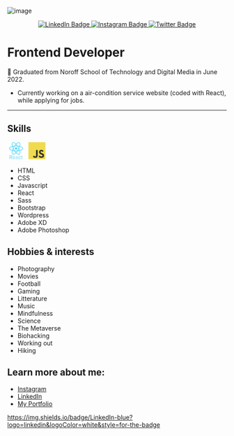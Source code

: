 
![image](https://res.cloudinary.com/dhd2paq70/image/upload/v1654779559/github-bg_umhjnd.jpg)

<div id="header" align="center">
  <div id="badges">
   <a href="https://www.linkedin.com/in/tommy-j-16b56678/">
     <img src="https://img.shields.io/badge/LinkedIn-blue?style=for-the-badge&logo=linkedin&logoColor=white" alt="LinkedIn Badge"/>
    </a>
    <a href="https://www.instagram.com/7oiden/">
      <img src="https://img.shields.io/badge/Instagram-black?style=for-the-badge&logo=instagram&logoColor=white" alt="Instagram Badge"/>
    </a>
    <a href="https://twitter.com/7oiden">
      <img src="https://img.shields.io/badge/Twitter-blue?style=for-the-badge&logo=twitter&logoColor=white" alt="Twitter Badge"/>
    </a>
  </div>
</div>

# Frontend Developer 

🏫 Graduated from Noroff School of Technology and Digital Media in June 2022.

- Currently working on a air-condition service website (coded with React), while applying for jobs.

<hr/>

## Skills
<img src="https://github.com/devicons/devicon/blob/master/icons/react/react-original-wordmark.svg" title="React" alt="React" width="40" height="40"/>&nbsp;
<img src="https://github.com/devicons/devicon/blob/master/icons/javascript/javascript-original.svg" title="Javascript" alt="Javascript" width="40" height="40"/>&nbsp;
- HTML
- CSS
- Javascript
- React
- Sass
- Bootstrap
- Wordpress
- Adobe XD
- Adobe Photoshop

## Hobbies & interests
- Photography
- Movies
- Football
- Gaming
- Litterature
- Music
- Mindfulness
- Science
- The Metaverse
- Biohacking
- Working out
- Hiking
 
## Learn more about me:
- [Instagram](https://www.instagram.com/7oiden/)
- [LinkedIn](https://www.linkedin.com/in/tommy-j-16b56678/)
- [My Portfolio](https://tommy-johnsen-portfolio.netlify.app/)

https://img.shields.io/badge/LinkedIn-blue?logo=linkedin&logoColor=white&style=for-the-badge



<!--
**7oiden/7oiden** is a ✨ _special_ ✨ repository because its `README.md` (this file) appears on your GitHub profile.

# Hello world!👋

Here are some ideas to get you started:

- 🔭 I’m currently a student at Noroff
- 🌱 I’m currently learning ...
- 👯 I’m looking to collaborate on ...
- 🤔 I’m looking for help with ...
- 💬 Ask me about ...
- 📫 How to reach me: ...
- ⚡ Fun fact: ...
-->
